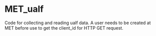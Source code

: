 # MET_ualf
Code for collecting and reading ualf data. A user needs to be created at MET before use to get the client_id for HTTP GET request.

